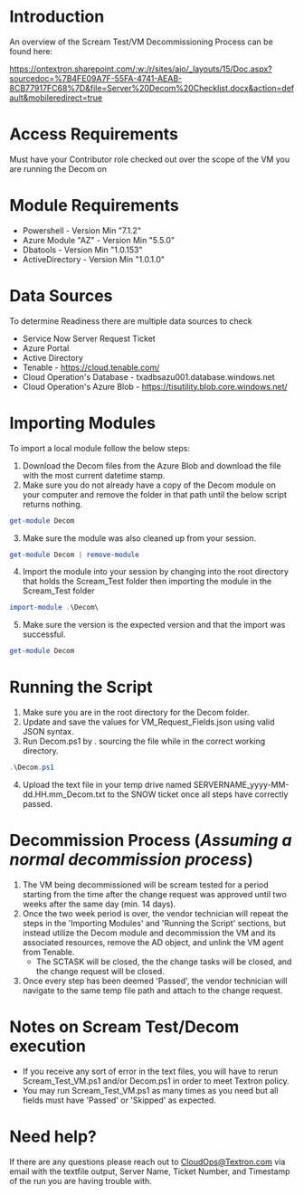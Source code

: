 # Introduction 
An overview of the Scream Test/VM Decommissioning Process can be found here:

https://ontextron.sharepoint.com/:w:/r/sites/aio/_layouts/15/Doc.aspx?sourcedoc=%7B4FE09A7F-55FA-4741-AEAB-8CB77917FC68%7D&file=Server%20Decom%20Checklist.docx&action=default&mobileredirect=true

# Access Requirements
Must have your Contributor role checked out over the scope of the VM you are running the Decom on

# Module Requirements
* Powershell - Version Min "7.1.2"
* Azure Module "AZ" - Version Min "5.5.0"
* Dbatools - Version Min "1.0.153"
* ActiveDirectory - Version Min "1.0.1.0"

# Data Sources
To determine Readiness there are multiple data sources to check 
* Service Now Server Request Ticket
* Azure Portal
* Active Directory
* Tenable - https://cloud.tenable.com/
* Cloud Operation's Database - txadbsazu001.database.windows.net
* Cloud Operation's Azure Blob - https://tisutility.blob.core.windows.net/

# Importing Modules
To import a local module follow the below steps: 
1. Download the Decom files from the Azure Blob and download the file with the most current datetime stamp.
2. Make sure you do not already have a copy of the Decom module on your computer and remove the folder in that path until the below script returns nothing.
```powershell
get-module Decom
```
3. Make sure the module was also cleaned up from your session.
```powershell
get-module Decom | remove-module
```
4. Import the module into your session by changing into the root directory that holds the Scream_Test folder then importing the module in the Scream_Test folder
```powershell
import-module .\Decom\
```
5. Make sure the version is the expected version and that the import was successful.
```powershell
get-module Decom
```

# Running the Script
1. Make sure you are in the root directory for the Decom folder.
2. Update and save the values for VM_Request_Fields.json using valid JSON syntax. 
3. Run Decom.ps1 by . sourcing the file while in the correct working directory.
```powershell
.\Decom.ps1
```
4. Upload the text file in your temp drive named SERVERNAME_yyyy-MM-dd.HH.mm_Decom.txt to the SNOW ticket once all steps have correctly passed. 

# Decommission Process (*Assuming a normal decommission process*)
1. The VM being decommissioned will be scream tested for a period starting from the time after the change request was approved until two weeks after the same day (min. 14 days).
2. Once the two week period is over, the vendor technician will repeat the steps in the 'Importing Modules' and 'Running the Script' sections, but instead utilize the Decom module
and decommission the VM and its associated resources, remove the AD object, and unlink the VM agent from Tenable.
    - The SCTASK will be closed, the the change tasks will be closed, and the change request will be closed.
3. Once every step has been deemed 'Passed', the vendor technician will navigate to the same temp file path and attach to the change request.

# Notes on Scream Test/Decom execution
* If you receive any sort of error in the text files, you will have to rerun Scream_Test_VM.ps1 and/or Decom.ps1 in order to meet Textron policy.
* You may run Scream_Test_VM.ps1 as many times as you need but all fields must have 'Passed' or 'Skipped' as expected.

# Need help?
If there are any questions please reach out to CloudOps@Textron.com via email with the textfile output, Server Name, Ticket Number, and Timestamp of the run you are having trouble with. 

